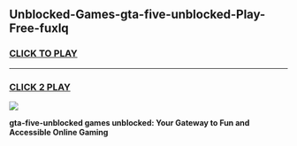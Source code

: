 
## Unblocked-Games-gta-five-unblocked-Play-Free-fuxlq
<h3>
<a href="https://premium76.site?title=gta-five-unblocked&ref=19M">CLICK TO PLAY</a></h3>
<hr>

<h3>
<a href="https://premium76.site?title=gta-five-unblocked&ref=19M">CLICK 2 PLAY</a>
  
</h3>

<a href="https://premium76.site?title=gta-five-unblocked&ref=19M"><img src="https://clearcache.store/games.png"></a>


**gta-five-unblocked games unblocked: Your Gateway to Fun and Accessible Online Gaming**
